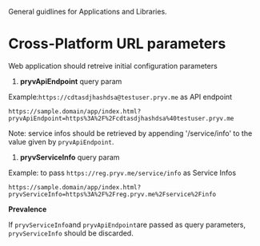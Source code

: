 
General guidlines for Applications and Libraries.

# Cross-Platform URL parameters

Web application should retreive initial configuration parameters

1. **pryvApiEndpoint** query param

  Example:`https://cdtasdjhashdsa@testuser.pryv.me` as API endpoint

  ```
  https://sample.domain/app/index.html?pryvApiEndpoint=https%3A%2F%2Fcdtasdjhashdsa%40testuser.pryv.me
  ```

  Note: service infos should be retrieved by appending '/service/info' to the value given by `pryvApiEndpoint`.

1. **pryvServiceInfo** query param

  Example: to pass `https://reg.pryv.me/service/info` as Service Infos

  ```
  https://sample.domain/app/index.html?pryvServiceInfo=https%3A%2F%2Freg.pryv.me%2Fservice%2Finfo
  ```

**Prevalence** 

If `pryvServiceInfo`and `pryvApiEndpoint`are passed as query parameters, `pryvServiceInfo` should be discarded.



